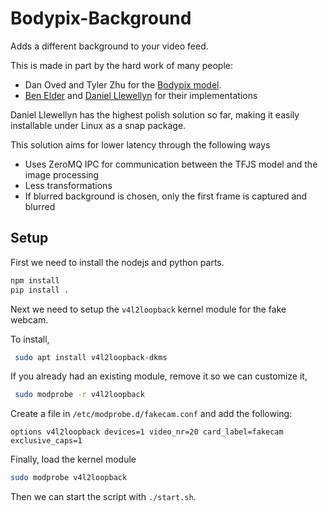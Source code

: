 # Bodypix-Background

Adds a different background to your video feed. 

This is made in part by the hard work of many people:

- Dan Oved and Tyler Zhu for the [Bodypix model](https://blog.tensorflow.org/2019/11/updated-bodypix-2.html).
- [Ben Elder](https://elder.dev/posts/open-source-virtual-background/) and [Daniel Llewellyn](https://snapcraft.io/fakecam) for their implementations

Daniel Llewellyn has the highest polish solution so far, making it easily installable under Linux as a snap package.

This solution aims for lower latency through the following ways
- Uses ZeroMQ IPC for communication between the TFJS model and the image processing
- Less transformations
- If blurred background is chosen, only the first frame is captured and blurred

## Setup

First we need to install the nodejs and python parts.

```bash
npm install
pip install .
```

Next we need to setup the `v4l2loopback` kernel module for the fake webcam.

To install,

```bash
 sudo apt install v4l2loopback-dkms
```

If you already had an existing module, remove it so we can customize it,
```bash
 sudo modprobe -r v4l2loopback
```

Create a file in `/etc/modprobe.d/fakecam.conf` and add the following:
```
options v4l2loopback devices=1 video_nr=20 card_label=fakecam exclusive_caps=1
```

Finally, load the kernel module
```bash
sudo modprobe v4l2loopback
```

Then we can start the script with `./start.sh`.
